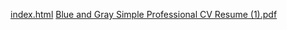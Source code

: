 
[index.html](https://github.com/user-attachments/files/23183706/index.html)
[Blue and Gray Simple Professional CV Resume (1).pdf](https://github.com/user-attachments/files/23183707/Blue.and.Gray.Simple.Professional.CV.Resume.1.pdf)
